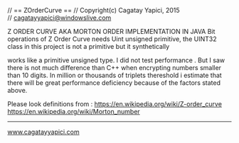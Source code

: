 

// == ZOrderCurve ==
// Copyright(c) Cagatay Yapici, 2015  
// cagatayyapici@windowslive.com
 
Z ORDER CURVE AKA MORTON ORDER IMPLEMENTATION IN JAVA 
Bit operations of Z Order Curve needs Uint unsigned primitive, the UINT32 class in this project is not a primitive but it synthetically

works like a primitive unsigned type. 
I did not test performance . But I saw there is not much difference than C++ when encrypting numbers smaller than 10 digits.
In million or thousands of triplets  thereshold i estimate that there will be great performance deficiency  because of the factors stated above.


Please look definitions from : 
https://en.wikipedia.org/wiki/Z-order_curve
https://en.wikipedia.org/wiki/Morton_number

----
www.cagatayyapici.com


